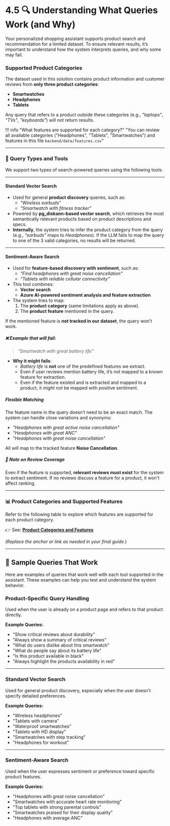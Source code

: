 # 4.5 🔍 Understanding What Queries Work (and Why)

Your personalized shopping assistant supports product search and recommendation for a limited dataset. To ensure relevant results, it’s important to understand how the system interprets queries, and why some may fail.

### Supported Product Categories

The dataset used in this solution contains product information and customer reviews from **only three product categories**:

- **Smartwatches**
- **Headphones**
- **Tablets**

Any query that refers to a product outside these categories (e.g., *"laptops"*, *"TVs"*, *"keyboards"*) will not return results.

!!! info "What features are supported for each category?"
    "You can review all available categories ("Headphones", "Tablets", "Smartwatches") and features in this file `backend/data/features.csv`"

---

### 🔎 Query Types and Tools

We support two types of search-powered queries using the following tools:

---

#### **Standard Vector Search**

- Used for general **product discovery** queries, such as:
  - *"Wireless earbuds"*
  - *"Smartwatch with fitness tracker"*
- Powered by **pg_diskann-based vector search**, which retrieves the most semantically relevant products based on product descriptions and specs.
- **Internally**, the system tries to infer the product category from the query (e.g., *"earbuds"* maps to *Headphones*). If the LLM fails to map the query to one of the 3 valid categories, no results will be returned.

---

#### **Sentiment-Aware Search**

- Used for **feature-based discovery with sentiment**, such as:
  - *"Find headphones with great noise cancellation"*
  - *"Tablets with reliable cellular connectivity"*
- This tool combines:
  - **Vector search**
  - **Azure AI-powered sentiment analysis and feature extraction**
- The system tries to map:
  1. The **product category** (same limitations apply as above).
  2. The **product feature** mentioned in the query.

If the mentioned feature is **not tracked in our dataset**, the query won’t work.

##### ❌ Example that will fail:

> *"Smartwatch with great battery life"*

- **Why it might fails**:
  - *Battery life* is **not** one of the predefined features we extract.
  - Even if user reviews mention battery life, it’s not mapped to a known feature for extraction.
  - Even if the feature existed and is extracted and mapped to a product, it *might* not be mapped with positive sentiment.

##### Flexible Matching

The feature name in the query doesn’t need to be an exact match. The system can handle close variations and synonyms:

- *"Headphones with great active noise cancellation"*
- *"Headphones with great ANC"*
- *"Headphones with great noise cancellation"*

All will map to the tracked feature **Noise Cancellation**. 

##### 📌 Note on Review Coverage

Even if the feature is supported, **relevant reviews must exist** for the system to extract sentiment. If no reviews discuss a feature for a product, it won't affect ranking.

---

### 📊 Product Categories and Supported Features

Refer to the following table to explore which features are supported for each product category.

👉 See: **[Product Categories and Features](#)**

(*Replace the anchor or link as needed in your final guide.*)

---

## 🧪 Sample Queries That Work

Here are examples of queries that work well with each tool supported in the assistant. These examples can help you test and understand the system behavior.

### Product-Specific Query Handling

Used when the user is already on a product page and refers to that product directly.

**Example Queries:**

- "Show critical reviews about durability"
- "Always show a summary of critical reviews"
- "What do users dislike about this smartwatch"
- "What do people say about its battery life"
- "Is this product available in black"
- "Always highlight the products availability in red"

---

### Standard Vector Search

Used for general product discovery, especially when the user doesn't specify detailed preferences.

**Example Queries:**

- "Wireless headphones"
- "Tablets with camera"
- "Waterproof smartwatches"
- "Tablets with HD display"
- "Smartwatches with step tracking"
- "Headphones for workout"

---

### Sentiment-Aware Search

Used when the user expresses sentiment or preference toward specific product features.

**Example Queries:**

- "Headphones with great noise cancellation"
- "Smartwatches with accurate heart rate monitoring"
- "Top tablets with strong parental controls"
- "Smartwatches praised for their display quality"
- "Headphones with average ANC"

